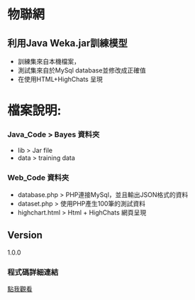 # 物聯網  
## 利用Java Weka.jar訓練模型
- 訓練集來自本機檔案，     
- 測試集來自於MySql database並修改成正確值
- 在使用HTML+HighChats 呈現

# 檔案說明:
### Java_Code > Bayes 資料夾
- lib  > Jar file  
- data > training data  

### Web_Code 資料夾
- database.php > PHP連接MySql，並且輸出JSON格式的資料
- dataset.php > 使用PHP產生100筆的測試資料
- highchart.html > Html + HighChats 網頁呈現

## Version
1.0.0

### 程式碼詳細連結

[點我觀看](http://slides.com/isamare0304/iot#/)